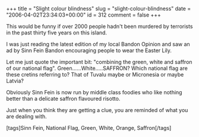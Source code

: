 +++
title = "Slight colour blindness"
slug = "slight-colour-blindness"
date = "2006-04-02T23:34:03+00:00"
id = 312
comment = false
+++

This would be funny if over 2000 people hadn't been murdered by terrorists in the past thirty five years on this island.

I was just reading the latest edition of my local Bandon Opinion and saw an ad by Sinn Fein Bandon encouraging people to wear the Easter Lily.

Let me just quote the important bit: "combining the green, white and saffron of our national flag". Green......White.....SAFFRON? Which national flag are these cretins referring to? That of Tuvalu maybe or Micronesia or maybe Latvia?

Obviously Sinn Fein is now run by middle class foodies who like nothing better than a delicate saffron flavoured risotto.

Just when you think they are getting a clue, you are reminded of what you are dealing with.

[tags]Sinn Fein, National Flag, Green, White, Orange, Saffron[/tags]

